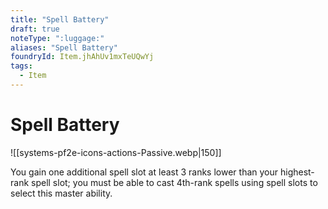 ```yaml
---
title: "Spell Battery"
draft: true
noteType: ":luggage:"
aliases: "Spell Battery"
foundryId: Item.jhAhUv1mxTeUQwYj
tags:
  - Item
---
```


# Spell Battery
![[systems-pf2e-icons-actions-Passive.webp|150]]

You gain one additional spell slot at least 3 ranks lower than your highest-rank spell slot; you must be able to cast 4th-rank spells using spell slots to select this master ability.

